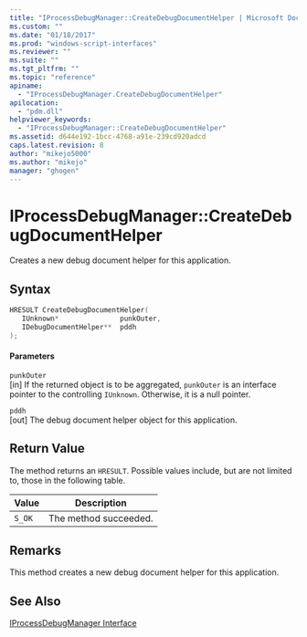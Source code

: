 ```yaml
---
title: "IProcessDebugManager::CreateDebugDocumentHelper | Microsoft Docs"
ms.custom: ""
ms.date: "01/18/2017"
ms.prod: "windows-script-interfaces"
ms.reviewer: ""
ms.suite: ""
ms.tgt_pltfrm: ""
ms.topic: "reference"
apiname: 
  - "IProcessDebugManager.CreateDebugDocumentHelper"
apilocation: 
  - "pdm.dll"
helpviewer_keywords: 
  - "IProcessDebugManager::CreateDebugDocumentHelper"
ms.assetid: d644e192-1bcc-4768-a91e-239cd920adcd
caps.latest.revision: 8
author: "mikejo5000"
ms.author: "mikejo"
manager: "ghogen"
---
```

# IProcessDebugManager::CreateDebugDocumentHelper
Creates a new debug document helper for this application.  
  
## Syntax  
  
```cpp
HRESULT CreateDebugDocumentHelper(  
   IUnknown*               punkOuter,  
   IDebugDocumentHelper**  pddh  
);  
```  
  
#### Parameters  
 `punkOuter`  
 [in] If the returned object is to be aggregated, `punkOuter` is an interface pointer to the controlling `IUnknown`. Otherwise, it is a null pointer.  
  
 `pddh`  
 [out] The debug document helper object for this application.  
  
## Return Value  
 The method returns an `HRESULT`. Possible values include, but are not limited to, those in the following table.  
  
|Value|Description|  
|-----------|-----------------|  
|`S_OK`|The method succeeded.|  
  
## Remarks  
 This method creates a new debug document helper for this application.  
  
## See Also  
 [IProcessDebugManager Interface](../../winscript/reference/iprocessdebugmanager-interface.md)